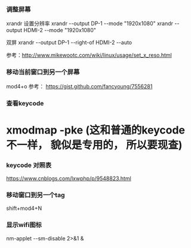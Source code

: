 ### 调整屏幕
xrandr
设置分辨率
xrandr --output DP-1 --mode "1920x1080"
xrandr --output HDMI-2 --mode "1920x1080"

双屏
xrandr --output DP-1 --right-of HDMI-2 --auto

参考：http://www.mikewootc.com/wiki/linux/usage/set_x_reso.html
### 移动当前窗口到另一个屏幕
mod4+o
参考： https://gist.github.com/fancyoung/7556281

### 查看keycode
xmodmap -pke
(这和普通的keycode不一样， 貌似是专用的， 所以要现查)
=======


### keycode 对照表
https://www.cnblogs.com/lxwphp/p/9548823.html

### 移动窗口到另一个tag
shift+mod4+N

### 显示wifi图标
nm-applet --sm-disable 2>&1 &
